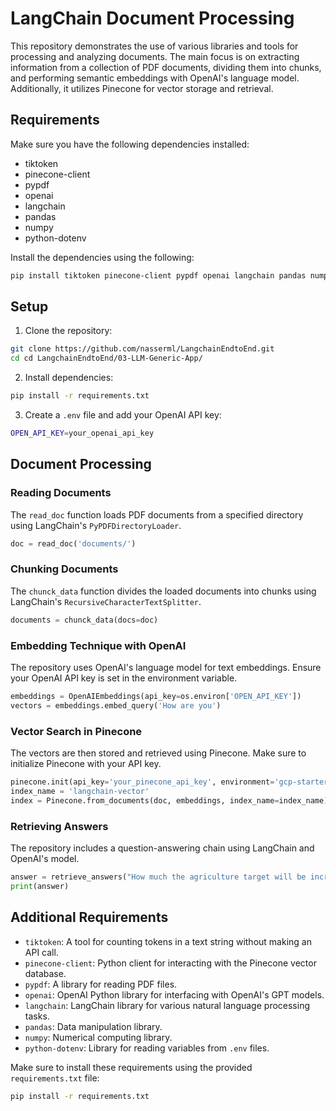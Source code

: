 # LangChain Document Processing

This repository demonstrates the use of various libraries and tools for processing and analyzing documents. The main focus is on extracting information from a collection of PDF documents, dividing them into chunks, and performing semantic embeddings with OpenAI's language model. Additionally, it utilizes Pinecone for vector storage and retrieval.

## Requirements
Make sure you have the following dependencies installed:
- tiktoken
- pinecone-client
- pypdf
- openai
- langchain
- pandas
- numpy
- python-dotenv

Install the dependencies using the following:
```bash
pip install tiktoken pinecone-client pypdf openai langchain pandas numpy python-dotenv
```

## Setup

1. Clone the repository:

```bash
git clone https://github.com/nasserml/LangchainEndtoEnd.git
cd cd LangchainEndtoEnd/03-LLM-Generic-App/
```

2. Install dependencies:

```bash
pip install -r requirements.txt
```

3. Create a `.env` file and add your OpenAI API key:

```bash
OPEN_API_KEY=your_openai_api_key
```

## Document Processing

### Reading Documents

The `read_doc` function loads PDF documents from a specified directory using LangChain's `PyPDFDirectoryLoader`.

```python
doc = read_doc('documents/')
```

### Chunking Documents

The `chunck_data` function divides the loaded documents into chunks using LangChain's `RecursiveCharacterTextSplitter`.

```python
documents = chunck_data(docs=doc)
```

### Embedding Technique with OpenAI

The repository uses OpenAI's language model for text embeddings. Ensure your OpenAI API key is set in the environment variable.

```python
embeddings = OpenAIEmbeddings(api_key=os.environ['OPEN_API_KEY'])
vectors = embeddings.embed_query('How are you')
```

### Vector Search in Pinecone

The vectors are then stored and retrieved using Pinecone. Make sure to initialize Pinecone with your API key.

```python
pinecone.init(api_key='your_pinecone_api_key', environment='gcp-starter')
index_name = 'langchain-vector'
index = Pinecone.from_documents(doc, embeddings, index_name=index_name)
```

### Retrieving Answers

The repository includes a question-answering chain using LangChain and OpenAI's model.

```python
answer = retrieve_answers("How much the agriculture target will be increased by how many crore?")
print(answer)
```

## Additional Requirements

- `tiktoken`: A tool for counting tokens in a text string without making an API call.
- `pinecone-client`: Python client for interacting with the Pinecone vector database.
- `pypdf`: A library for reading PDF files.
- `openai`: OpenAI Python library for interfacing with OpenAI's GPT models.
- `langchain`: LangChain library for various natural language processing tasks.
- `pandas`: Data manipulation library.
- `numpy`: Numerical computing library.
- `python-dotenv`: Library for reading variables from `.env` files.

Make sure to install these requirements using the provided `requirements.txt` file:

```bash
pip install -r requirements.txt
```

